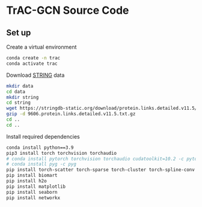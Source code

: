 # TrAC-GCN Source Code

## Set up

Create a virtual environment

```bash
conda create -n trac
conda activate trac
```
Download [STRING](https://string-db.org/cgi/download?sessionId=b74QbpZboXzM&species_text=Homo+sapiens) data

```bash
mkdir data
cd data
mkdir string
cd string
wget https://stringdb-static.org/download/protein.links.detailed.v11.5/9606.protein.links.detailed.v11.5.txt.gz
gzip -d 9606.protein.links.detailed.v11.5.txt.gz
cd ..
cd ..
```

Install required dependencies

```bash
conda install python==3.9
pip3 install torch torchvision torchaudio
# conda install pytorch torchvision torchaudio cudatoolkit=10.2 -c pytorch
# conda install pyg -c pyg
pip install torch-scatter torch-sparse torch-cluster torch-spline-conv torch-geometric -f https://data.pyg.org/whl/torch-1.12.0+cu102.html
pip install biomart
pip install h2o
pip install matplotlib
pip install seaborn
pip install networkx
```
